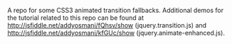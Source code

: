 A repo for some CSS3 animated transition fallbacks. Additional demos for the tutorial related to this repo can be found at http://jsfiddle.net/addyosmani/fQhsv/show (jquery.transition.js) and http://jsfiddle.net/addyosmani/kfGUc/show (jquery.animate-enhanced.js).